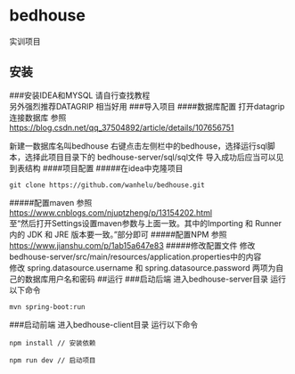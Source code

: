 # bedhouse
实训项目

## 安装
###安装IDEA和MYSQL
请自行查找教程  
另外强烈推荐DATAGRIP 相当好用
###导入项目
####数据库配置
打开datagrip 连接数据库 参照<https://blog.csdn.net/qq_37504892/article/details/107656751>  
  
新建一数据库名叫bedhouse
右键点击左侧栏中的bedhouse，选择运行sql脚本，选择此项目目录下的 bedhouse-server/sql/sql文件
导入成功后应当可以见到表结构
####项目配置
#####在idea中克隆项目
```
git clone https://github.com/wanhelu/bedhouse.git
```
#####配置maven
参照<https://www.cnblogs.com/njuptzheng/p/13154202.html>  
至“然后打开Settings设置maven参数与上面一致。其中的Importing 和 Runner 内的 JDK 和 JRE 版本要一致。”部分即可
#####配置NPM
参照<https://www.jianshu.com/p/1ab15a647e83>
#####修改配置文件
修改 bedhouse-server/src/main/resources/application.properties中的内容  
修改 spring.datasource.username 和 spring.datasource.password 两项为自己的数据库用户名和密码
##运行
###启动后端
进入bedhouse-server目录 运行以下命令
```
mvn spring-boot:run
```
###启动前端
进入bedhouse-client目录 运行以下命令
```
npm install // 安装依赖

npm run dev // 启动项目
```